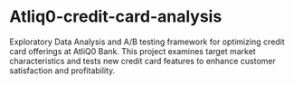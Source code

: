 # Atliq0-credit-card-analysis
Exploratory Data Analysis and A/B testing framework for optimizing credit card offerings at AtliQ0 Bank. This project examines target market characteristics and tests new credit card features to enhance customer satisfaction and profitability.
